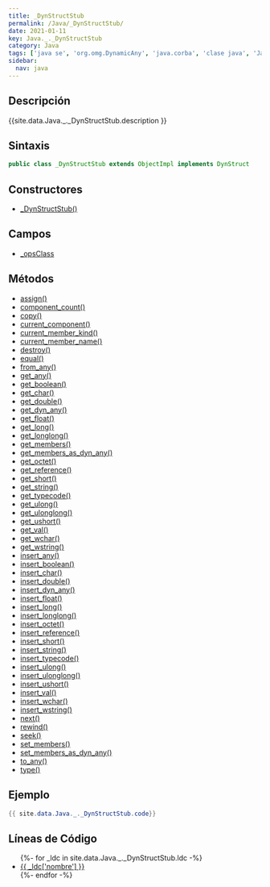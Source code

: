 ```yaml
---
title: _DynStructStub
permalink: /Java/_DynStructStub/
date: 2021-01-11
key: Java._._DynStructStub
category: Java
tags: ['java se', 'org.omg.DynamicAny', 'java.corba', 'clase java', 'Java 1.0']
sidebar: 
  nav: java
---
```


## Descripción
{{site.data.Java._._DynStructStub.description }}

## Sintaxis
~~~java
public class _DynStructStub extends ObjectImpl implements DynStruct
~~~

## Constructores
* [_DynStructStub()](/Java/_DynStructStub/_DynStructStub/)

## Campos
* [_opsClass](/Java/_DynStructStub/_opsClass)

## Métodos
* [assign()](/Java/_DynStructStub/assign)
* [component_count()](/Java/_DynStructStub/component_count)
* [copy()](/Java/_DynStructStub/copy)
* [current_component()](/Java/_DynStructStub/current_component)
* [current_member_kind()](/Java/_DynStructStub/current_member_kind)
* [current_member_name()](/Java/_DynStructStub/current_member_name)
* [destroy()](/Java/_DynStructStub/destroy)
* [equal()](/Java/_DynStructStub/equal)
* [from_any()](/Java/_DynStructStub/from_any)
* [get_any()](/Java/_DynStructStub/get_any)
* [get_boolean()](/Java/_DynStructStub/get_boolean)
* [get_char()](/Java/_DynStructStub/get_char)
* [get_double()](/Java/_DynStructStub/get_double)
* [get_dyn_any()](/Java/_DynStructStub/get_dyn_any)
* [get_float()](/Java/_DynStructStub/get_float)
* [get_long()](/Java/_DynStructStub/get_long)
* [get_longlong()](/Java/_DynStructStub/get_longlong)
* [get_members()](/Java/_DynStructStub/get_members)
* [get_members_as_dyn_any()](/Java/_DynStructStub/get_members_as_dyn_any)
* [get_octet()](/Java/_DynStructStub/get_octet)
* [get_reference()](/Java/_DynStructStub/get_reference)
* [get_short()](/Java/_DynStructStub/get_short)
* [get_string()](/Java/_DynStructStub/get_string)
* [get_typecode()](/Java/_DynStructStub/get_typecode)
* [get_ulong()](/Java/_DynStructStub/get_ulong)
* [get_ulonglong()](/Java/_DynStructStub/get_ulonglong)
* [get_ushort()](/Java/_DynStructStub/get_ushort)
* [get_val()](/Java/_DynStructStub/get_val)
* [get_wchar()](/Java/_DynStructStub/get_wchar)
* [get_wstring()](/Java/_DynStructStub/get_wstring)
* [insert_any()](/Java/_DynStructStub/insert_any)
* [insert_boolean()](/Java/_DynStructStub/insert_boolean)
* [insert_char()](/Java/_DynStructStub/insert_char)
* [insert_double()](/Java/_DynStructStub/insert_double)
* [insert_dyn_any()](/Java/_DynStructStub/insert_dyn_any)
* [insert_float()](/Java/_DynStructStub/insert_float)
* [insert_long()](/Java/_DynStructStub/insert_long)
* [insert_longlong()](/Java/_DynStructStub/insert_longlong)
* [insert_octet()](/Java/_DynStructStub/insert_octet)
* [insert_reference()](/Java/_DynStructStub/insert_reference)
* [insert_short()](/Java/_DynStructStub/insert_short)
* [insert_string()](/Java/_DynStructStub/insert_string)
* [insert_typecode()](/Java/_DynStructStub/insert_typecode)
* [insert_ulong()](/Java/_DynStructStub/insert_ulong)
* [insert_ulonglong()](/Java/_DynStructStub/insert_ulonglong)
* [insert_ushort()](/Java/_DynStructStub/insert_ushort)
* [insert_val()](/Java/_DynStructStub/insert_val)
* [insert_wchar()](/Java/_DynStructStub/insert_wchar)
* [insert_wstring()](/Java/_DynStructStub/insert_wstring)
* [next()](/Java/_DynStructStub/next)
* [rewind()](/Java/_DynStructStub/rewind)
* [seek()](/Java/_DynStructStub/seek)
* [set_members()](/Java/_DynStructStub/set_members)
* [set_members_as_dyn_any()](/Java/_DynStructStub/set_members_as_dyn_any)
* [to_any()](/Java/_DynStructStub/to_any)
* [type()](/Java/_DynStructStub/type)

## Ejemplo
~~~java
{{ site.data.Java._._DynStructStub.code}}
~~~

## Líneas de Código
<ul>
{%- for _ldc in site.data.Java._._DynStructStub.ldc -%}
   <li>
       <a href="{{_ldc['url'] }}">{{ _ldc['nombre'] }}</a>
   </li>
{%- endfor -%}
</ul>
